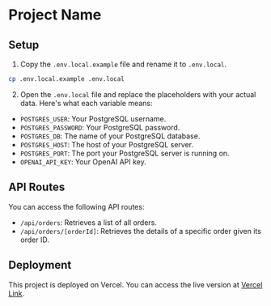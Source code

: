 # Project Name

## Setup

1. Copy the `.env.local.example` file and rename it to `.env.local`.

```sh
cp .env.local.example .env.local
```

2. Open the `.env.local` file and replace the placeholders with your actual data. Here's what each variable means:

- `POSTGRES_USER`: Your PostgreSQL username.
- `POSTGRES_PASSWORD`: Your PostgreSQL password.
- `POSTGRES_DB`: The name of your PostgreSQL database.
- `POSTGRES_HOST`: The host of your PostgreSQL server.
- `POSTGRES_PORT`: The port your PostgreSQL server is running on.
- `OPENAI_API_KEY`: Your OpenAI API key.

## API Routes

You can access the following API routes:

- `/api/orders`: Retrieves a list of all orders.
- `/api/orders/[orderId]`: Retrieves the details of a specific order given its order ID.

## Deployment

This project is deployed on Vercel. You can access the live version at [Vercel Link](https://nextjs-langchain-one.vercel.app/).
